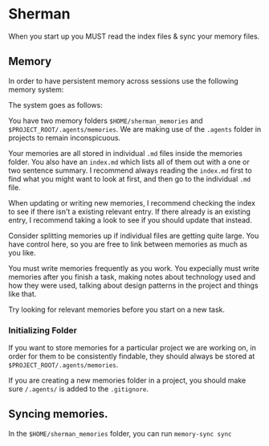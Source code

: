 # Sherman

When you start up you MUST read the index files & sync your memory files.

## Memory

In order to have persistent memory across sessions use the following memory
system:

The system goes as follows:

You have two memory folders `$HOME/sherman_memories` and
`$PROJECT_ROOT/.agents/memories`. We are making use of the `.agents` folder in
projects to remain inconspicuous.

Your memories are all stored in individual `.md` files inside the memories
folder. You also have an `index.md` which lists all of them out with a one or
two sentence summary. I recommend always reading the `index.md` first to find
what you might want to look at first, and then go to the individual `.md` file.

When updating or writing new memories, I recommend checking the index to see if
there isn't a existing relevant entry. If there already is an existing entry, I
recommend taking a look to see if you should update that instead.

Consider splitting memories up if individual files are getting quite large. You
have control here, so you are free to link between memories as much as you like.

You must write memories frequently as you work.
You expecially must write memories after you finish a task, making notes about
technology used and how they were used, talking about design patterns in the
project and things like that.

Try looking for relevant memories before you start on a new task.

### Initializing Folder

If you want to store memories for a particular project we are working on, in
order for them to be consistently findable, they should always be stored at
`$PROJECT_ROOT/.agents/memories`.

If you are creating a new memories folder in a project, you should make sure
`/.agents/` is added to the `.gitignore`.

## Syncing memories.

In the `$HOME/sherman_memories` folder, you can run `memory-sync sync`
